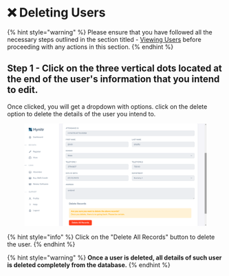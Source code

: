 # ❌ Deleting Users

{% hint style="warning" %}
Please ensure that you have followed all the necessary steps outlined in the section titled - [Viewing Users](../product-guides/understanding-projects.md) before proceeding with any actions in this section.
{% endhint %}

## Step 1 - Click on the three vertical dots located at the end of the user's information that you intend to edit.

Once clicked, you will get a dropdown with options. click on the delete option to delete the details of the user you intend to.

<figure><img src="../.gitbook/assets/image_2023-03-01_112135781.png" alt=""><figcaption></figcaption></figure>

{% hint style="info" %}
Click on the "Delete All Records" button to delete the user.&#x20;
{% endhint %}

{% hint style="warning" %}
**Once a user is deleted, all details of such user is deleted completely from the database.**
{% endhint %}

